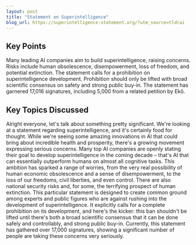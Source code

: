```yaml
---
layout: post 
title: "Statement on Superintelligence"
blog_url: https://superintelligence-statement.org/?utm_source=tldrai 
---
```




## Key Points

Many leading AI companies aim to build superintelligence, raising concerns.
Risks include human obsolescence, disempowerment, loss of freedom, and potential extinction.
The statement calls for a prohibition on superintelligence development.
Prohibition should only be lifted with broad scientific consensus on safety and strong public buy-in.
The statement has garnered 17,016 signatures, including 5,000 from a related petition by Ekō.

## Key Topics Discussed

Alright everyone, let's talk about something pretty significant. We're looking at a statement regarding superintelligence, and it's certainly food for thought. While we're seeing some amazing innovations in AI that could bring about incredible health and prosperity, there's a growing movement expressing serious concerns. Many top AI companies are openly stating their goal to develop superintelligence in the coming decade – that's AI that can essentially outperform humans on almost all cognitive tasks. This ambition has sparked a range of worries, from the very real possibility of human economic obsolescence and a sense of disempowerment, to the loss of our freedoms, civil liberties, and even control. There are also national security risks and, for some, the terrifying prospect of human extinction. This particular statement is designed to create common ground among experts and public figures who are against rushing into the development of superintelligence. It explicitly calls for a complete prohibition on its development, and here's the kicker: this ban shouldn't be lifted until there's both a broad scientific consensus that it can be done safely and controllably, and strong public buy-in. Currently, this statement has gathered over 17,000 signatures, showing a significant number of people are taking these concerns very seriously.

